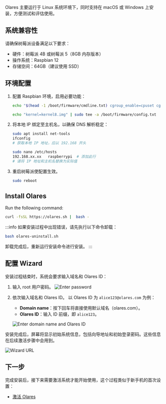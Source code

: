 

Olares 主要运行于 Linux 系统环境下，同时支持在 macOS 或 Windows 上安装，方便测试和评估使用。

## 系统兼容性
请确保树莓派设备满足以下要求：
- 硬件：树莓派 4B 或树莓派 5（8GB 内存版本）
- 操作系统：Raspbian 12
- 存储空间：64GB（建议使用 SSD）

## 环境配置
1. 配置 Raspbian 环境，启用必要功能：

      ```bash
      echo "$(head -1 /boot/firmware/cmdline.txt) cgroup_enable=cpuset cgroup_enable=memory cgroup_memory=1" | sudo tee /boot/firmware/cmdline.txt

      echo "kernel=kernel8.img" | sudo tee -a /boot/firmware/config.txt
      ```

2. 将本地 IP 绑定至主机名，以确保 DNS 解析稳定：

   ```bash
   sudo apt install net-tools
   ifconfig
   # 获取本地 IP 地址，应以 192.168 开头
   ```

   ```bash {2}
   sudo nano /etc/hosts
   192.168.xx.xx   raspberrypi  # 添加此行
   # 请将 IP 地址和主机名替换为实际值
   ```

3. 重启树莓派使配置生效。

   ```bash
   sudo reboot
   ```
## Install Olares
Run the following command:

 ```bash
 curl -fsSL https://olares.sh |  bash -
 ```

:::info
如果安装过程中出现错误，请先执行以下命令卸载：

```bash
bash olares-uninstall.sh
```
卸载完成后，重新运行安装命令进行安装。
:::
## 配置 Wizard
安装过程结束时，系统会要求输入域名和 Olares ID：
1. 输入 root 用户密码。
   ![Enter password](/images/manual/get-started/enter-root-user-password.png)
2. 依次输入域名和 Olares ID。 以 Olares ID 为 `alice123@olares.com` 为例：
   - **Domain name**：按下回车将直接使用默认域名（olares.com）。
   - **Olares ID**：输入 ID 前缀，即 `alice123`。

   ![Enter domain name and Olares ID](/images/manual/get-started/enter-olares-id.png)

安装完成后，屏幕将显示初始系统信息，包括向导地址和初始登录密码。这些信息在后续激活步骤中会用到。

![Wizard URL](/images/manual/get-started/wizard-url-and-login-password.png)
## 下一步
完成安装后，接下来需要激活系统才能开始使用，这个过程类似于新手机的首次设置：

- [激活 Olares](./activate-olares)